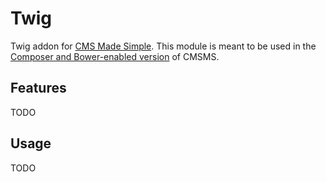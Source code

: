 # Twig

Twig addon for [CMS Made Simple](http://www.cmsmadesimple.org). This module is meant to be
used in the [Composer and Bower-enabled version](https://github.com/torfs-ict/cmsms) of CMSMS.

## Features

TODO

## Usage

TODO